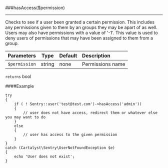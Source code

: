 <a id="hasAccess"></a>
###hasAccess($permission)

----------

Checks to see if a user been granted a certain permission.  This includes any permissions given to them by an groups they may be apart of as well.  Users may also have permissions with a value of '-1'. This value is used to deny users of permissions that may have been assigned to them from a group.

Parameters                   | Type            | Default       | Description
:--------------------------- | :-------------: | :------------ | :--------------
`$permission`                | string          | none          | Permissions name
`returns` bool

####Example

	try
	{
		if ( ! Sentry::user('test@test.com')->hasAccess('admin'))
		{
			// user does not have access, redirect them or whatever else you may want to do
		}
		else
		{
			// user has access to the given permission
		}
	}
	catch (Cartalyst\Sentry\UserNotFoundException $e)
	{
		echo 'User does not exist';
	}